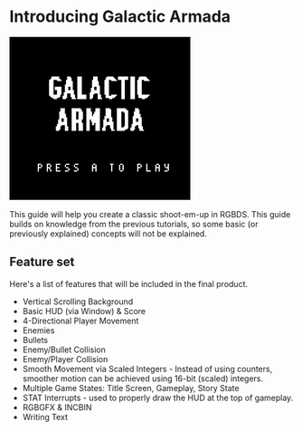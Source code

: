 

# Introducing Galactic Armada


![Untitled](../assets/part3/img/rgbds-shmup-gameplay2.gif)

This guide will help you create a classic shoot-em-up in RGBDS. This guide builds on knowledge from the previous tutorials, so some basic (or previously explained) concepts will not be explained.

## Feature set

Here's a list of features that will be included in the final product.

- Vertical Scrolling Background
- Basic HUD (via Window) & Score
- 4-Directional Player Movement
- Enemies
- Bullets
- Enemy/Bullet Collision
- Enemy/Player Collision
- Smooth Movement via Scaled Integers - Instead of using counters, smoother motion can be achieved using 16-bit (scaled) integers.
- Multiple Game States: Title Screen, Gameplay, Story State
- STAT Interrupts - used to properly draw the HUD at the top of gameplay.
- RGBGFX & INCBIN
- Writing Text
